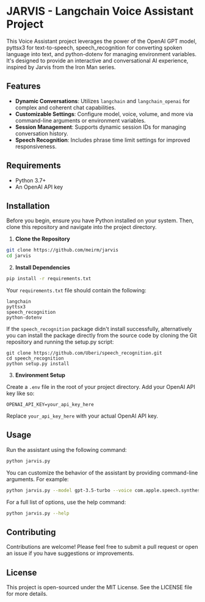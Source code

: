 # JARVIS - Langchain Voice Assistant Project

This Voice Assistant project leverages the power of the OpenAI GPT model, pyttsx3 for text-to-speech, speech_recognition for converting spoken language into text, and python-dotenv for managing environment variables. It's designed to provide an interactive and conversational AI experience, inspired by Jarvis from the Iron Man series.

## Features

- **Dynamic Conversations**: Utilizes `langchain` and `langchain_openai` for complex and coherent chat capabilities.
- **Customizable Settings**: Configure model, voice, volume, and more via command-line arguments or environment variables.
- **Session Management**: Supports dynamic session IDs for managing conversation history.
- **Speech Recognition**: Includes phrase time limit settings for improved responsiveness.

## Requirements

- Python 3.7+
- An OpenAI API key

## Installation

Before you begin, ensure you have Python installed on your system. Then, clone this repository and navigate into the project directory.

1. **Clone the Repository**

```bash
git clone https://github.com/meirm/jarvis
cd jarvis
```

2. **Install Dependencies**

```bash
pip install -r requirements.txt
```

Your `requirements.txt` file should contain the following:

```
langchain
pyttsx3
speech_recognition
python-dotenv
```

If the `speech_recognition` package didn't install successfully, alternatively you can install the package directly from the source code by cloning the Git repository and running the setup.py script:
```
git clone https://github.com/Uberi/speech_recognition.git
cd speech_recognition
python setup.py install
```


3. **Environment Setup**

Create a `.env` file in the root of your project directory. Add your OpenAI API key like so:

```env
OPENAI_API_KEY=your_api_key_here
```

Replace `your_api_key_here` with your actual OpenAI API key.

## Usage

Run the assistant using the following command:

```bash
python jarvis.py
```

You can customize the behavior of the assistant by providing command-line arguments. For example:

```bash
python jarvis.py --model gpt-3.5-turbo --voice com.apple.speech.synthesis.voice.Ralph
```

For a full list of options, use the help command:

```bash
python jarvis.py --help
```

## Contributing

Contributions are welcome! Please feel free to submit a pull request or open an issue if you have suggestions or improvements.

## License

This project is open-sourced under the MIT License. See the LICENSE file for more details.
